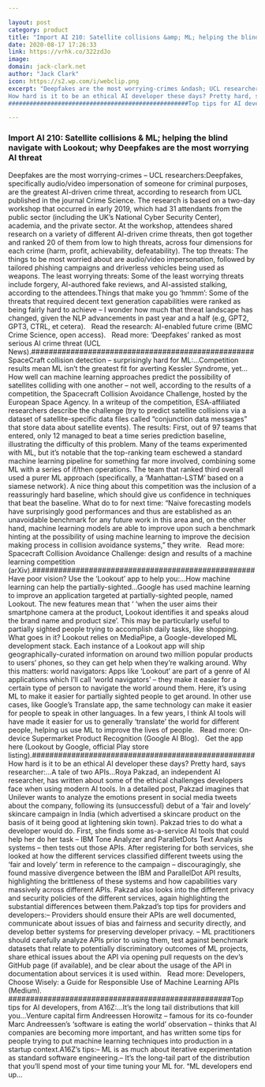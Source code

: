 ```yaml
---

layout: post
category: product
title: "Import AI 210: Satellite collisions &amp; ML; helping the blind navigate with Lookout; why Deepfakes are the most worrying AI threat"
date: 2020-08-17 17:26:33
link: https://vrhk.co/322zdJo
image: 
domain: jack-clark.net
author: "Jack Clark"
icon: https://s2.wp.com/i/webclip.png
excerpt: "Deepfakes are the most worrying-crimes &ndash; UCL researchers:Deepfakes, specifically audio/video impersonation of someone for criminal purposes, are the greatest AI-driven crime threat, according to research from UCL published in the journal Crime Science. The research is based on a two-day workshop that occurred in early 2019, which had 31 attendants from the public sector (including the UK&rsquo;s National Cyber Security Center), academia, and the private sector. At the workshop, attendees shared research on a variety of different AI-driven crime threats, then got together and ranked 20 of them from low to high threats, across four dimensions for each crime (harm, profit, achievability, defeatability). The top threats: The things to be most worried about are audio/video impersonation, followed by tailored phishing campaigns and driverless vehicles being used as weapons. The least worrying threats: Some of the least worrying threats include forgery, AI-authored fake reviews, and AI-assisted stalking, according to the attendees.Things that make you go &lsquo;hmmm&rsquo;: Some of the threats that required decent text generation capabilities were ranked as being fairly hard to achieve &ndash; I wonder how much that threat landscape has changed, given the NLP advancements in past year and a half (e.g, GPT2, GPT3, CTRL, et cetera).  &nbsp; Read the research: AI-enabled future crime (BMC Crime Science, open access). &nbsp; Read more: &lsquo;Deepfakes&rsquo; ranked as most serious AI crime threat (UCL News).###################################################SpaceCraft collision detection &ndash; surprisingly hard for ML:&hellip;Competition results mean ML isn&rsquo;t the greatest fit for averting Kessler Syndrome, yet&hellip;How well can machine learning approaches predict the possibility of satellites colliding with one another &ndash; not well, according to the results of a competition, the Spacecraft Collision Avoidance Challenge, hosted by the European Space Agency. In a writeup of the competition, ESA-affiliated researchers describe the challenge (try to predict satellite collisions via a dataset of satellite-specific data files called &ldquo;conjunction data messages&rdquo; that store data about satellite events). The results: First, out of 97 teams that entered, only 12 managed to beat a time series prediction baseline, illustrating the difficulty of this problem. Many of the teams experimented with ML, but it&rsquo;s notable that the top-ranking team eschewed a standard machine learning pipeline for something far more involved, combining some ML with a series of if/then operations. The team that ranked third overall used a purer ML approach (specifically, a &lsquo;Manhattan-LSTM&rsquo; based on a siamese network). A nice thing about this competition was the inclusion of a reassuringly hard baseline, which should give us confidence in techniques that beat the baseline. What do to for next time: &ldquo;Naive forecasting models have surprisingly good performances and thus are established as an unavoidable benchmark for any future work in this area and, on the other hand, machine learning models are able to improve upon such a benchmark hinting at the possibility of using machine learning to improve the decision making process in collision avoidance systems,&rdquo; they write.  &nbsp; Read more: Spacecraft Collision Avoidance Challenge: design and results of a machine learning competition (arXiv).###################################################Have poor vision? Use the &lsquo;Lookout&rsquo; app to help you:&hellip;How machine learning can help the partially-sighted&hellip;Google has used machine learning to improve an application targeted at partially-sighted people, named Lookout. The new features mean that &lsquo; &lsquo;when the user aims their smartphone camera at the product, Lookout identifies it and speaks aloud the brand name and product size&rsquo;. This may be particularly useful to partially sighted people trying to accomplish daily tasks, like shopping. What goes in it? Lookout relies on MediaPipe, a Google-developed ML development stack. Each instance of a Lookout app will ship geographically-curated information on around two million popular products to users&rsquo; phones, so they can get help when they&rsquo;re walking around. Why this matters: world navigators: Apps like &lsquo;Lookout&rsquo; are part of a genre of AI applications which I&rsquo;ll call &lsquo;world navigators&rsquo; &ndash; they make it easier for a certain type of person to navigate the world around them. Here, it&rsquo;s using ML to make it easier for partially sighted people to get around. In other use cases, like Google&rsquo;s Translate app, the same technology can make it easier for people to speak in other languages. In a few years, I think AI tools will have made it easier for us to generally &lsquo;translate&rsquo; the world for different people, helping us use ML to improve the lives of people.  &nbsp; Read more: On-device Supermarket Product Recognition (Google AI Blog).  &nbsp; Get the app here (Lookout by Google, official Play store listing).###################################################
How hard is it to be an ethical AI developer these days? Pretty hard, says researcher:&hellip;A tale of two APIs&hellip;Roya Pakzad, an independent AI researcher, has written about some of the ethical challenges developers face when using modern AI tools. In a detailed post, Pakzad imagines that Unilever wants to analyze the emotions present in social media tweets about the company, following its (unsuccessful) debut of a &lsquo;fair and lovely&lsquo; skincare campaign in India (which advertised a skincare product on the basis of it being good at lightening skin town). Pakzad tries to do what a developer would do. First, she finds some as-a-service AI tools that could help her do her task &ndash; IBM Tone Analyzer and ParalletDots Text Analysis systems &ndash; then tests out those APIs. After registering for both services, she looked at how the different services classified different tweets using the &lsquo;fair and lovely&rsquo; term in reference to the campaign &ndash; discouragingly, she found massive divergence between the IBM and ParallelDot API results, highlighting the brittleness of these systems and how capabilities vary massively across different APIs. Pakzad also looks into the different privacy and security policies of the different services, again highlighting the substantial differences between them.Pakzad&rsquo;s top tips for providers and developers:&ndash; Providers should ensure their APIs are well documented, communicate about issues of bias and fairness and security directly, and develop better systems for preserving developer privacy. &ndash; ML practitioners should carefully analyze APIs prior to using them, test against benchmark datasets that relate to potentially discriminatory outcomes of ML projects, share ethical issues about the API via opening pull requests on the dev&rsquo;s GitHub page (if available), and be clear about the usage of the API in documentation about services it is used within.  &nbsp; Read more: Developers, Choose Wisely: a Guide for Responsible Use of Machine Learning APIs (Medium).&nbsp;
###################################################Top tips for AI developers, from A16Z:&hellip;It&rsquo;s the long tail distributions that kill you&hellip;Venture capital firm Andreessen Horowitz &ndash; famous for its co-founder Marc Andreessen&rsquo;s &lsquo;software is eating the world&rsquo; observation &ndash; thinks that AI companies are becoming more important, and has written some tips for people trying to put machine learning techniques into production in a startup context.A16Z&rsquo;s tips:&ndash; ML is as much about iterative experimentation as standard software engineering.&ndash; It&rsquo;s the long-tail part of the distribution that you&rsquo;ll spend most of your time tuning your ML for. &ldquo;ML developers end up…"

---
```


### Import AI 210: Satellite collisions &amp; ML; helping the blind navigate with Lookout; why Deepfakes are the most worrying AI threat

Deepfakes are the most worrying-crimes &ndash; UCL researchers:Deepfakes, specifically audio/video impersonation of someone for criminal purposes, are the greatest AI-driven crime threat, according to research from UCL published in the journal Crime Science. The research is based on a two-day workshop that occurred in early 2019, which had 31 attendants from the public sector (including the UK&rsquo;s National Cyber Security Center), academia, and the private sector. At the workshop, attendees shared research on a variety of different AI-driven crime threats, then got together and ranked 20 of them from low to high threats, across four dimensions for each crime (harm, profit, achievability, defeatability). The top threats: The things to be most worried about are audio/video impersonation, followed by tailored phishing campaigns and driverless vehicles being used as weapons. The least worrying threats: Some of the least worrying threats include forgery, AI-authored fake reviews, and AI-assisted stalking, according to the attendees.Things that make you go &lsquo;hmmm&rsquo;: Some of the threats that required decent text generation capabilities were ranked as being fairly hard to achieve &ndash; I wonder how much that threat landscape has changed, given the NLP advancements in past year and a half (e.g, GPT2, GPT3, CTRL, et cetera).  &nbsp; Read the research: AI-enabled future crime (BMC Crime Science, open access). &nbsp; Read more: &lsquo;Deepfakes&rsquo; ranked as most serious AI crime threat (UCL News).###################################################SpaceCraft collision detection &ndash; surprisingly hard for ML:&hellip;Competition results mean ML isn&rsquo;t the greatest fit for averting Kessler Syndrome, yet&hellip;How well can machine learning approaches predict the possibility of satellites colliding with one another &ndash; not well, according to the results of a competition, the Spacecraft Collision Avoidance Challenge, hosted by the European Space Agency. In a writeup of the competition, ESA-affiliated researchers describe the challenge (try to predict satellite collisions via a dataset of satellite-specific data files called &ldquo;conjunction data messages&rdquo; that store data about satellite events). The results: First, out of 97 teams that entered, only 12 managed to beat a time series prediction baseline, illustrating the difficulty of this problem. Many of the teams experimented with ML, but it&rsquo;s notable that the top-ranking team eschewed a standard machine learning pipeline for something far more involved, combining some ML with a series of if/then operations. The team that ranked third overall used a purer ML approach (specifically, a &lsquo;Manhattan-LSTM&rsquo; based on a siamese network). A nice thing about this competition was the inclusion of a reassuringly hard baseline, which should give us confidence in techniques that beat the baseline. What do to for next time: &ldquo;Naive forecasting models have surprisingly good performances and thus are established as an unavoidable benchmark for any future work in this area and, on the other hand, machine learning models are able to improve upon such a benchmark hinting at the possibility of using machine learning to improve the decision making process in collision avoidance systems,&rdquo; they write.  &nbsp; Read more: Spacecraft Collision Avoidance Challenge: design and results of a machine learning competition (arXiv).###################################################Have poor vision? Use the &lsquo;Lookout&rsquo; app to help you:&hellip;How machine learning can help the partially-sighted&hellip;Google has used machine learning to improve an application targeted at partially-sighted people, named Lookout. The new features mean that &lsquo; &lsquo;when the user aims their smartphone camera at the product, Lookout identifies it and speaks aloud the brand name and product size&rsquo;. This may be particularly useful to partially sighted people trying to accomplish daily tasks, like shopping. What goes in it? Lookout relies on MediaPipe, a Google-developed ML development stack. Each instance of a Lookout app will ship geographically-curated information on around two million popular products to users&rsquo; phones, so they can get help when they&rsquo;re walking around. Why this matters: world navigators: Apps like &lsquo;Lookout&rsquo; are part of a genre of AI applications which I&rsquo;ll call &lsquo;world navigators&rsquo; &ndash; they make it easier for a certain type of person to navigate the world around them. Here, it&rsquo;s using ML to make it easier for partially sighted people to get around. In other use cases, like Google&rsquo;s Translate app, the same technology can make it easier for people to speak in other languages. In a few years, I think AI tools will have made it easier for us to generally &lsquo;translate&rsquo; the world for different people, helping us use ML to improve the lives of people.  &nbsp; Read more: On-device Supermarket Product Recognition (Google AI Blog).  &nbsp; Get the app here (Lookout by Google, official Play store listing).###################################################
How hard is it to be an ethical AI developer these days? Pretty hard, says researcher:&hellip;A tale of two APIs&hellip;Roya Pakzad, an independent AI researcher, has written about some of the ethical challenges developers face when using modern AI tools. In a detailed post, Pakzad imagines that Unilever wants to analyze the emotions present in social media tweets about the company, following its (unsuccessful) debut of a &lsquo;fair and lovely&lsquo; skincare campaign in India (which advertised a skincare product on the basis of it being good at lightening skin town). Pakzad tries to do what a developer would do. First, she finds some as-a-service AI tools that could help her do her task &ndash; IBM Tone Analyzer and ParalletDots Text Analysis systems &ndash; then tests out those APIs. After registering for both services, she looked at how the different services classified different tweets using the &lsquo;fair and lovely&rsquo; term in reference to the campaign &ndash; discouragingly, she found massive divergence between the IBM and ParallelDot API results, highlighting the brittleness of these systems and how capabilities vary massively across different APIs. Pakzad also looks into the different privacy and security policies of the different services, again highlighting the substantial differences between them.Pakzad&rsquo;s top tips for providers and developers:&ndash; Providers should ensure their APIs are well documented, communicate about issues of bias and fairness and security directly, and develop better systems for preserving developer privacy. &ndash; ML practitioners should carefully analyze APIs prior to using them, test against benchmark datasets that relate to potentially discriminatory outcomes of ML projects, share ethical issues about the API via opening pull requests on the dev&rsquo;s GitHub page (if available), and be clear about the usage of the API in documentation about services it is used within.  &nbsp; Read more: Developers, Choose Wisely: a Guide for Responsible Use of Machine Learning APIs (Medium).&nbsp;
###################################################Top tips for AI developers, from A16Z:&hellip;It&rsquo;s the long tail distributions that kill you&hellip;Venture capital firm Andreessen Horowitz &ndash; famous for its co-founder Marc Andreessen&rsquo;s &lsquo;software is eating the world&rsquo; observation &ndash; thinks that AI companies are becoming more important, and has written some tips for people trying to put machine learning techniques into production in a startup context.A16Z&rsquo;s tips:&ndash; ML is as much about iterative experimentation as standard software engineering.&ndash; It&rsquo;s the long-tail part of the distribution that you&rsquo;ll spend most of your time tuning your ML for. &ldquo;ML developers end up…
